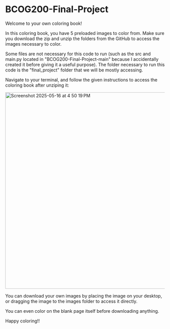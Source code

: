 # BCOG200-Final-Project

Welcome to your own coloring book!

In this coloring book, you have 5 preloaded images to color from. Make sure you download the zip and unzip the folders from the GitHub to access the images necessary to color. 

Some files are not necessary for this code to run (such as the src and main.py located in "BCOG200-Final-Project-main" because I accidentally created it before giving it a useful purpose). The folder necessary to run this code is the "final_project" folder that we will be mostly accessing. 

Navigate to your terminal, and follow the given instructions to access the coloring book after unziping it:

<img width="620" alt="Screenshot 2025-05-16 at 4 50 19 PM" src="https://github.com/user-attachments/assets/8aa941e1-e5e7-481f-8906-54857d59934e" />




You can download your own images by placing the image on your desktop, or dragging the image to the images folder to access it directly.

You can even color on the blank page itself before downloading anything.

Happy coloring!!
